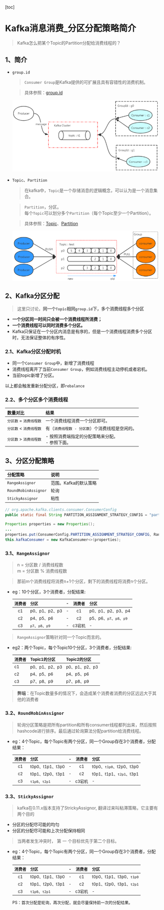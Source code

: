 [toc]

# Kafka消息消费_分区分配策略简介
> Kafka怎么把某个Topic的Partition分配给消费线程的？

## 1、简介
- `group.id`
    > `Consumer Group`是Kafka提供的可扩展且具有容错性的消费机制。

    > 具体参照：[group.id](kafka_04_Kafka参数简介.md#21groupid)

    ![](../etc/Consumer端group.id参数图解.png)

- `Topic`、`Partition`
    > 在kafka中，`Topic`是一个存储消息的逻辑概念，可以认为是一个消息集合。

    > `Partition`，分区。<br>
    > 每个`Topic`可以划分多个`Partition`（每个Topic至少一个Partition）。

    > 具体参照：[Topic](kafka_06_Kafka_Topic、Partition、分区副本.md#1topic)、[Partition](kafka_06_Kafka_Topic、Partition、分区副本.md#2partition)

    ![](../etc/kafka_partition示意图.png)

## 2、Kafka分区分配
> 这里只讨论，<b>同一个`Topic`相同`group.id`下，多个消费线程多个分区</b>

- <b>一个分区同一时间只会被一个消费线程所消费；</b>
- <b>一个消费线程可以同时消费多个分区。</b>
- Kafka只保证在一个分区内消息是有序的，但是一个消费线程消费多个分区时，无法保证整体的有序性。

### 2.1、Kafka分区分配时机
- 同一个`Consumer Group`中，新增了消费线程
- 消费线程离开了当前`Consumer Group`，例如消费线程主动停机或者宕机。
- 当前topic新增了分区。

以上都会触发重新分配分区，即`rebalance`

### 2.2、多个分区多个消费线程
<div style = "font-size:14px;">

数量对比|结果
:-|:-
`分区数` = `消费线程数`|一个消费线程消费一个分区即可。
`分区数` < `消费线程数`|有（`消费线程数 - 分区数`）个消费线程是空闲的。
`分区数` > `消费线程数`|- 按照消费端指定的分配策略来分配。<br>- 参照下面。
</div>

## 3、分区分配策略
<div style = "font-size:14px;">

分配策略|说明
:-|:-
`RangeAssignor`|范围。Kafka的默认策略
`RoundRobinAssignor`|轮询
`StickyAssignor`|粘性
</div>

``` java
// org.apache.kafka.clients.consumer.ConsumerConfig
public static final String PARTITION_ASSIGNMENT_STRATEGY_CONFIG = "partition.assignment.strategy";
```

``` java 
Properties properties = new Properties();
...
properties.put(ConsumerConfig.PARTITION_ASSIGNMENT_STRATEGY_CONFIG, RangeAssignor.class.getName());
this.kafkaConsumer = new KafkaConsumer<>(properties);
```

### 3.1、`RangeAssignor`
> n = 分区数 / 消费线程数<br>
> m = 分区数 % 消费线程数

> 那前m个消费线程将消费n+1个分区，剩下的消费线程将消费n个分区。

- eg：10个分区，3个消费者，分配结果:<br>
    <div style = "font-size:13px;">

    消费者|分区|-|消费者|分区|
    :-:|:-|:-|:-:|:-
    c1|p0、p1、p2、p3|-|c1|p0、p1、p2、p3、p4
    c2|p4、p5、p6|-|c2|p5、p6、`p7`、`p8`、`p9`
    c3|`p7`、`p8`、`p9`|-|c3宕机|-
    </div>

> `RangeAssignor`策略针对同一个Topic而言的。

- eg2：两个Topic，每个Topic10个分区，3个消费者，分配结果:<br>
    <div style = "font-size:13px;">

    消费者|Topic1的分区|Topic2的分区
    :-|:-|:-
    c1|p0、p1、p2、p3|p0、p1、p2、p3
    c2|p4、p5、p6|p4、p5、p6
    c3|p7、p8、p9|p7、p8、p9
    </div>
> <b>弊端</b>：在Topic数量多的情况下，会造成某个消费者消费的分区远远大于其他的消费者

### 3.2、`RoundRobinAssignor`
> 轮询分区策略是把所有partition和所有consumer线程都列出来，然后按照hashcode进行排序。最后通过轮询算法分配partition给消费线程。

- eg：4个Topic，每个Topic有两个分区，同一个Group存在3个消费者，分配结果：
    <div style = "font-size:13px;">

    消费者|分区|-|消费者|分区
    :-:|:-|:-|:-:|:-
    c1|t0p0、t1p1、t3p0|-|c1|t0p0、`t1p0`、t2p0、t3p0
    c2|t0p1、t2p0、t3p1|-|c2|t0p1、t1p1、`t2p1`、t3p1
    c3|`t1p0`、`t2p1`      |-|c3宕机|-
    </div>


### 3.3、`StickyAssignor`
> kafka在0.11.x版本支持了StrickyAssignor, 翻译过来叫粘滞策略，它主要有两个目的
- 分区的分配尽可能的均匀
- 分区的分配尽可能和上次分配保持相同
> 当两者发生冲突时， 第 一 个目标优先于第二个目标。

- eg：4个Topic，每个Topic有两个分区，同一个Group存在3个消费者，分配结果：
    <div style = "font-size:13px;">

    消费者|分区|-|消费者|分区
    :-:|:-|:-|:-:|:-
    c1|t0p0、t1p1、t3p0|-|c1|t0p0、t1p1、t3p0、`t1p0`
    c2|t0p1、t2p0、t3p1|-|c2|t0p1、t2p0、t3p1、`t2p1`
    c3|`t1p0`、`t2p1`      |-|c3宕机|-

    PS：首次分配是轮询，再次分配，就会尽量保持前一次的分配结果。
    </div>

